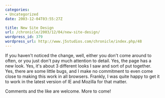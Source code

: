 ```yaml
--- 
categories:
- Uncategorized
date: 2003-12-04T03:55:27Z

title: New Site Design
url: /chronicle/2003/12/04/new-site-design/
wordpress_id: 379
wordpress_url: http://www.j5studios.com/chronicle/index.php/48
---
```


If you haven't noticed the change, well, either you don't come around to often, or you just don't pay much attention to detail.  Yes, the page has a new look.  Yes, it's about 3 different looks I saw and sort of put together.  Yes, there are some little bugs, and I make no commitment to even come close to making this work in all browsers.  Frankly, I was quite happy to get it to work in the latest version of IE and Mozilla for that matter.


Comments and the like are welcome.  More to come!

